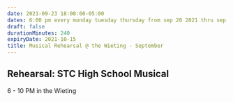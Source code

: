 ```yaml
---
date: 2021-09-23 18:00:00-05:00
dates: 6:00 pm every monday tuesday thursday from sep 20 2021 thru sep 30 2021
draft: false
durationMinutes: 240
expiryDate: 2021-10-15
title: Musical Rehearsal @ the Wieting - September
---
```


## Rehearsal: STC High School Musical 
6 - 10 PM in the Wieting